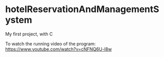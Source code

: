 # hotelReservationAndManagementSystem
My first project, with C

To watch the running video of the program:
https://www.youtube.com/watch?v=cNFNQ6U-l8w
